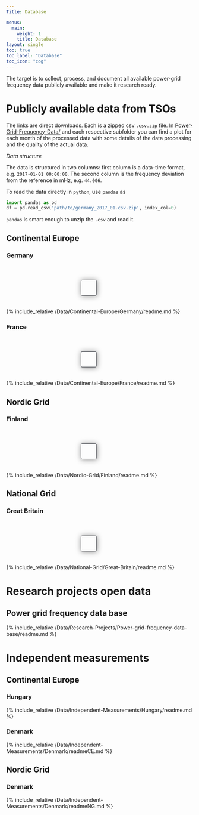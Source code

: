 ```yaml
---
Title: Database

menus:
  main:
    weight: 1
    title: Database
layout: single
toc: true
toc_label: "Database"
toc_icon: "cog"
---
```


The target is to collect, process, and document all available power-grid frequency data publicly available and make it research ready.

# Publicly available data from TSOs

The links are direct downloads. Each is a zipped csv `.csv.zip` file. In [Power-Grid-Frequency-Data/](https://github.com/LRydin/Power-Grid-Frequency-Data/tree/master/) and each respective subfolder you can find a plot for each month of the processed data with some details of the data processing and the quality of the actual data.

_Data structure_

The data is structured in two columns: first column is a data-time format, e.g. `2017-01-01 00:00:00`. The second column is the frequency deviation from the reference in mHz, e.g. `44.006`.

To read the data directly in `python`, use `pandas` as

```python
import pandas as pd
df = pd.read_csv('path/to/germany_2017_01.csv.zip', index_col=0)
```

`pandas` is smart enough to unzip the `.csv` and read it.

## Continental Europe

### Germany

<div class="downloadTablesContainerWrapper">
  <div id='table-Germany' class="downloadTablesContainer realm"></div>
</div>

{% include_relative /Data/Continental-Europe/Germany/readme.md %}



### France

<div class="downloadTablesContainerWrapper">
  <div id='table-France' class="downloadTablesContainer realm"></div>
</div>

{% include_relative /Data/Continental-Europe/France/readme.md %}



## Nordic Grid

### Finland

<div class="downloadTablesContainerWrapper">
  <div id='table-Finland' class="downloadTablesContainer realm"></div>
</div>

{% include_relative /Data/Nordic-Grid/Finland/readme.md %}



## National Grid

### Great Britain

<div class="downloadTablesContainerWrapper">
  <div id='table-GreatBritain' class="downloadTablesContainer realm"></div>
</div>

{% include_relative /Data/National-Grid/Great-Britain/readme.md %}

# Research projects open data

## Power grid frequency data base

{% include_relative /Data/Research-Projects/Power-grid-frequency-data-base/readme.md %}

# Independent measurements

## Continental Europe

### Hungary

{% include_relative /Data/Independent-Measurements/Hungary/readme.md %}

### Denmark

{% include_relative /Data/Independent-Measurements/Denmark/readmeCE.md %}

## Nordic Grid

### Denmark

{% include_relative /Data/Independent-Measurements/Denmark/readmeNG.md %}

<style>
      .downloadTablesContainerWrapper {
        display: flex;
        flex-direction: column;
        justify-content: center;
        align-items: center;
        width: 80%;
        padding: 20px;
      }
      .downloadTablesHeader {
        background-color: #1e232c;
        border-radius: 5px;
        width: auto;
        text-align: center;
        padding: 10px;
      }

      #downloadTablesContainer {
        padding: 20px;
        box-shadow: 1px 1px 15px 1px rgba(0, 0, 0, 0.4);
        border-radius: 5px;
        transition: width 2s, height 4s;
      }
      .downloadTablesContainer {
        padding: 20px;
        box-shadow: 1px 1px 15px 1px rgba(0, 0, 0, 0.4);
        border-radius: 5px;
        transition: width 2s, height 4s;
      }

      .tab-link {
        display: inline-block;
        padding: 10px;
        cursor: pointer;
        background-color: rgb(68, 75, 88);
        border-radius: 5px;
        border-top-right-radius: 20px;
        margin: 2px;
        color: white;
      }
      .tab-content {
        display: none;
      }
      .tab-active {
        background-color: #00acb4;
      }
      .tab-not-active {
        background-color: rgb(68, 75, 88);
      }
      .realm {
        margin-top: 20px;
        border: 1px solid #1D2129;
        border-radius: 3px;
        transition: border 1.5s;
      }
      .realm:hover{
        border: 1px solid #00ABB3;
      }
      .realm-header {
        background: #2f3a45;
        padding: 10px;
        border-radius: 3px;
        box-shadow: 1px 1px 15px 1px rgba(0,0,0,0.3);
        text-align: center;
        /* border-top: 1px solid gray; */
      }
      .download-table{
        padding: 15px
      }
</style>

<script>
      var tableJsonOsfUrl = '../automation/output/tableJsonOsf.json'

      // table divs in DOM
      tableGermany = document.getElementById("table-Germany")
      tableFrance = document.getElementById("table-France")
      tableFinland = document.getElementById("table-Finland")
      tableGreatBritain = document.getElementById("table-GreatBritain")

      fetch(tableJsonOsfUrl)
        .then((response) => response.json())
        .then((data) => {
            continentalEuropeInfo = data[0]
            nordicGridInfo = data[1]
            nationalGridInfo = data[2]
            independentMeasurementsInfo = data[4]

            franceInfo = continentalEuropeInfo["children"][0]
            germanyInfo = continentalEuropeInfo["children"][1]
            finlandInfo = nordicGridInfo["children"][0]
            greatBritainInfo = nationalGridInfo["children"][0]

            tableGermany.appendChild(getTableSingle(germanyInfo));
            tableFrance.appendChild(getTableSingle(franceInfo));
            tableFinland.appendChild(getTableSingle(finlandInfo));
            tableGreatBritain.appendChild(getTableSingle(greatBritainInfo));
        });
</script>

<script>
      function getTabsfromJson(headerString, jsonData, tableContainerId) {
        var tabLinks = document.createElement("ul");
        var tabContents = document.createElement("div");

        tabLinks.setAttribute("id", "tabList");
        var tableContainer = document.getElementById(tableContainerId);
        var realm = document.createElement("div");
        realm.classList.add("realm");
        var realmHeader = document.createElement("div");
        realmHeader.classList.add("realm-header");
        realmHeader.innerHTML = headerString;
        realm.appendChild(realmHeader);

        jsonData.forEach((entry, index) => {
          // creating tab-links links
          const currentTabLink = document.createElement("li");
          currentTabLink.innerHTML = entry.name;
          currentTabLink.classList.add("tab-link");
          currentTabLink.setAttribute("data-tableInfo", index);

          // creating tab-contents
          const currentTabContent = document.createElement("div");
          currentTabContent.appendChild(getTable(index, jsonData));
          currentTabContent.classList.add("tab-content");
          currentTabContent.setAttribute("data-tableInfo", index);

          tabLinks.appendChild(currentTabLink);
          tabContents.appendChild(currentTabContent);

          realm.appendChild(tabLinks);
          realm.appendChild(tabContents);

          tableContainer.appendChild(realm);

          // initial tab visibility
          tabContents.children[0].style.display = "block";
          tabLinks.children[0].classList.add("tab-active");

          // listening to click events
          currentTabLink.addEventListener("click", function (e) {
            Array.from(tabLinks.children).forEach((tablink) => {
              tablink.classList.add("tab-not-active");
            });

            e.currentTarget.classList.remove("tab-not-active");
            e.currentTarget.classList.add("tab-active");

            var clickedTableInfo = e.currentTarget.getAttribute("data-tableInfo");
            Array.from(tabContents.children)
              .slice()
              .reverse()
              .forEach((tabContent) => {
                var correspondingContentIndex = tabContent.getAttribute("data-tableInfo");
                if (clickedTableInfo === correspondingContentIndex) {
                  tabContent.style.display = "block";
                } else {
                  tabContent.style.display = "none";
                }
              });
          });
        });
      }

      function getTable(index, jsonData) {
        // making table
        var currentTable = document.createElement("table");
        var currentTBody = document.createElement("tbody");

        var years = jsonData[index].children;
        if (years.length === 0) {
          var noDataDiv = document.createElement("div");
          noDataDiv.innerHTML = "Data not yet available.";
          return noDataDiv;
        }
        years
          .slice()
          .reverse()
          .forEach((year) => {
            let currentTR = document.createElement("tr");
            let currentTD = document.createElement("td");

            currentTD.innerHTML = year.name;
            currentTR.appendChild(currentTD);

            var months = year.children;
            // var months12 =
            months.forEach((month, monthIndex) => {
              let currentTD = document.createElement("td");
              if (month.children.length === 0) {
                currentTD.innerHTML = getMonthName(month.name);
              } else {
                currentTD.appendChild(getDownloadLinkForMonth(month));
              }
              currentTR.appendChild(currentTD);
            });

            currentTBody.appendChild(currentTR);
          });

        currentTable.appendChild(currentTBody);

        return currentTable;
      }


      function getTableSingle(countryInfo) {
        // making table
        var tableWrapper = document.createElement("div")
        var tableHeader = document.createElement("div")
        tableHeader.innerHTML = countryInfo.name
        tableHeader.classList.add('realm-header')

        var currentTable = document.createElement("table");
        var currentTBody = document.createElement("tbody");

        var years = countryInfo.children;
        if (years.length === 0) {
          var noDataDiv = document.createElement("div");
          noDataDiv.innerHTML = "Data not yet available.";
          return noDataDiv;
        }
        years
          .slice()
          .reverse()
          .forEach((year) => {
            let currentTR = document.createElement("tr");
            let currentTD = document.createElement("td");

            currentTD.innerHTML = year.name;
            currentTR.appendChild(currentTD);

            var months = year.children;
            // var months12 =
            months.forEach((month, monthIndex) => {
              let currentTD = document.createElement("td");
              if (month.children.length === 0) {
                currentTD.innerHTML = getMonthName(month.name);
              } else {
                currentTD.appendChild(getDownloadLinkForMonth(month));
              }
              currentTR.appendChild(currentTD);
            });

            currentTBody.appendChild(currentTR);
          });

        currentTable.appendChild(currentTBody);

        tableWrapper.appendChild(tableHeader)
        tableWrapper.appendChild(currentTable)


        return tableWrapper;
      }


      function getDownloadLinkForMonth(month) {
        var link = document.createElement("a");
        let downloadURL;
        month.children.forEach((child) => {
          if (child.name === "Data") {
            downloadURL = child.downloadURL;
          }
        });
        link.innerHTML = getMonthName(month.name);

        link.setAttribute("href", downloadURL);
        return link;
      }

      function getMonthName(monthString) {
        if (monthString === "01") return "Jan";
        else if (monthString === "02") return "Feb";
        else if (monthString === "03") return "Mar";
        else if (monthString === "04") return "Apr";
        else if (monthString === "05") return "May";
        else if (monthString === "06") return "Jun";
        else if (monthString === "07") return "Jul";
        else if (monthString === "08") return "Aug";
        else if (monthString === "09") return "Sep";
        else if (monthString === "10") return "Oct";
        else if (monthString === "11") return "Nov";
        else if (monthString === "12") return "Dec";
        else return monthString;
      }
</script>
